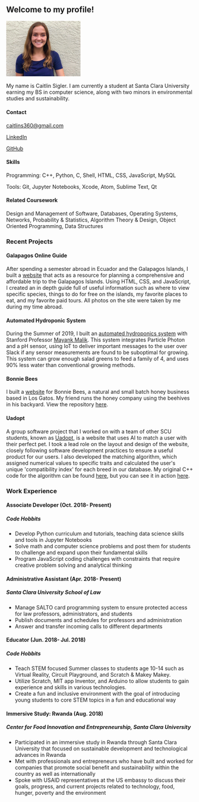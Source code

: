 ## Welcome to my profile!

<img src="images/photo%20copy.jpeg" width="200">


My name is Caitlin Sigler. I am currently a student at Santa Clara University earning my BS in computer science, along with two minors in environmental studies and sustainability. 

#### Contact
caitlins360@gmail.com

[LinkedIn](https://www.linkedin.com/in/caitlinsigler/)


[GitHub](https://github.com/caitlinsigler)


#### Skills
Programming: C++, Python, C, Shell, HTML, CSS, JavaScript, MySQL


Tools: Git, Jupyter Notebooks, Xcode, Atom, Sublime Text, Qt

#### Related Coursework
Design and Management of Software, Databases, Operating Systems, Networks, Probability & Statistics, Algorithm Theory & Design, Object Oriented Programming, Data Structures

### Recent Projects
#### Galapagos Online Guide
After spending a semester abroad in Ecuador and the Galapagos Islands, I built a [website](https://caitlinsigler.github.io/galapagosGuide/index.html) that acts as a resource for planning a comprehensive and affordable trip to the Galapagos Islands. Using HTML, CSS, and JavaScript, I created an in depth guide full of useful information such as where to view specific species, things to do for free on the islands, my favorite places to eat, and my favorite paid tours. All photos on the site were taken by me during my time abroad. 

#### Automated Hydroponic System
During the Summer of 2019, I built an [automated hydroponics system](https://github.com/malikmayank/hydroponic) with Stanford Professor [Mayank Malik](https://www.linkedin.com/in/malikmayank/). This system integrates Particle Photon and a pH sensor, using IoT to deliver important messages to the user over Slack if any sensor measurements are found to be suboptimal for growing. This system can grow enough salad greens to feed a family of 4, and uses 90% less water than conventional growing methods.

#### Bonnie Bees
I built a [website](https://bonniebees.netlify.com/index.html) for Bonnie Bees, a natural and small batch honey business based in Los Gatos. My friend runs the honey company using the beehives in his backyard. View the repository [here](https://github.com/caitlinsigler/BonnieBees).

#### Uadopt
A group software project that I worked on with a team of other SCU students, known as [Uadopt](https://uadopt.netlify.com), is a website that uses AI to match a user with their perfect pet. I took a lead role on the layout and design of the website, closely following software development practices to ensure a useful product for our users. I also developed the matching algorithm, which assigned numerical values to specific traits and calculated the user's unique 'compatibility index' for each breed in our database. My original C++ code for the algorithm can be found [here](https://github.com/caitlinsigler/SCUProjects/blob/master/C/AlgorithmTesting.cpp), but you can see it in action [here](https://github.com/NickPriv/Uadopt/blob/master/topFiveBreeds.php). 

### Work Experience

#### Associate Developer (Oct. 2018- Present)
##### Code Hobbits 
- Develop Python curriculum and tutorials, teaching data science skills and tools in Jupyter Notebooks
- Solve math and computer science problems and post them for students to challenge and expand upon their fundamental skills 
- Program JavaScript coding challenges with constraints that require creative problem solving and analytical thinking

#### Administrative Assistant (Apr. 2018- Present)
##### Santa Clara University School of Law
- Manage SALTO card programming system to ensure protected access for law professors, administrators, and students 
- Publish documents and schedules for professors and administration
- Answer and transfer incoming calls to different departments

#### Educator (Jun. 2018- Jul. 2018)
##### Code Hobbits
- Teach STEM focused Summer classes to students age 10-14 such as Virtual Reality, Circuit Playground, and Scratch & Makey Makey.
- Utilize Scratch, MIT app Inventor, and Arduino to allow students to gain experience and skills in various technologies.
- Create a fun and inclusive environment with the goal of introducing young students to core STEM topics in a fun and educational way

#### Immersive Study: Rwanda (Aug. 2018)
##### Center for Food Innovation and Entrepreneurship, Santa Clara University
- Participated in an immersive study in Rwanda through Santa Clara University that focused on
sustainable development and technological advances in Rwanda
- Met with professionals and entrepreneurs who have built and worked for companies that promote social benefit and sustainability within the country as well as internationally
- Spoke with USAID representatives at the US embassy to discuss their goals, progress, and current projects related to technology, food, hunger, poverty and the environment
